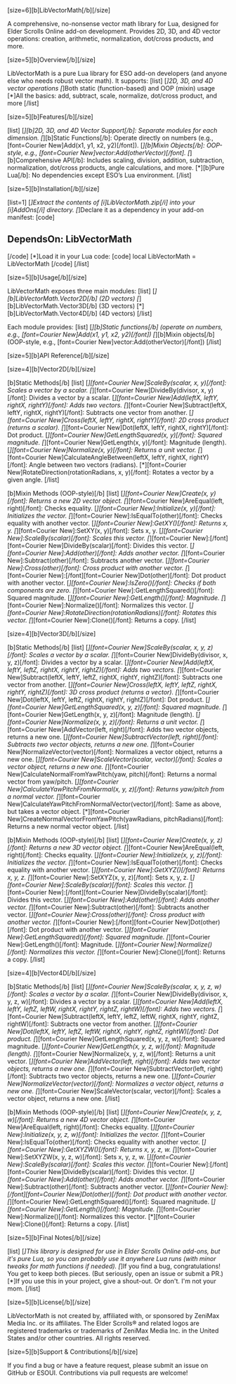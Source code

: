 [size=6][b]LibVectorMath[/b][/size]

A comprehensive, no-nonsense vector math library for Lua, designed for Elder Scrolls Online add-on development. Provides 2D, 3D, and 4D vector operations: creation, arithmetic, normalization, dot/cross products, and more.

[size=5][b]Overview[/b][/size]

LibVectorMath is a pure Lua library for ESO add-on developers (and anyone else who needs robust vector math). It supports:
[list]
[*]2D, 3D, and 4D vector operations
[*]Both static (function-based) and OOP (mixin) usage
[*]All the basics: add, subtract, scale, normalize, dot/cross product, and more
[/list]

[size=5][b]Features[/b][/size]

[list]
[*][b]2D, 3D, and 4D Vector Support[/b]: Separate modules for each dimension.
[*][b]Static Functions[/b]: Operate directly on numbers (e.g., [font=Courier New]Add(x1, y1, x2, y2)[/font]).
[*][b]Mixin Objects[/b]: OOP-style, e.g., [font=Courier New]vector:Add(otherVector)[/font].
[*][b]Comprehensive API[/b]: Includes scaling, division, addition, subtraction, normalization, dot/cross products, angle calculations, and more.
[*][b]Pure Lua[/b]: No dependencies except ESO’s Lua environment.
[/list]

[size=5][b]Installation[/b][/size]

[list=1]
[*]Extract the contents of [i]LibVectorMath.zip[/i] into your [i]AddOns[/i] directory.
[*]Declare it as a dependency in your add-on manifest:
[code]
## DependsOn: LibVectorMath
[/code]
[*]Load it in your Lua code:
[code]
local LibVectorMath = LibVectorMath
[/code]
[/list]

[size=5][b]Usage[/b][/size]

LibVectorMath exposes three main modules:
[list]
[*][b]LibVectorMath.Vector2D[/b] (2D vectors)
[*][b]LibVectorMath.Vector3D[/b] (3D vectors)
[*][b]LibVectorMath.Vector4D[/b] (4D vectors)
[/list]

Each module provides:
[list]
[*][b]Static functions[/b] (operate on numbers, e.g., [font=Courier New]Add(x1, y1, x2, y2)[/font])
[*][b]Mixin objects[/b] (OOP-style, e.g., [font=Courier New]vector:Add(otherVector)[/font])
[/list]

[size=5][b]API Reference[/b][/size]

[size=4][b]Vector2D[/b][/size]

[b]Static Methods[/b]
[list]
[*][font=Courier New]ScaleBy(scalar, x, y)[/font]: Scales a vector by a scalar.
[*][font=Courier New]DivideBy(divisor, x, y)[/font]: Divides a vector by a scalar.
[*][font=Courier New]Add(leftX, leftY, rightX, rightY)[/font]: Adds two vectors.
[*][font=Courier New]Subtract(leftX, leftY, rightX, rightY)[/font]: Subtracts one vector from another.
[*][font=Courier New]Cross(leftX, leftY, rightX, rightY)[/font]: 2D cross product (returns a scalar).
[*][font=Courier New]Dot(leftX, leftY, rightX, rightY)[/font]: Dot product.
[*][font=Courier New]GetLengthSquared(x, y)[/font]: Squared magnitude.
[*][font=Courier New]GetLength(x, y)[/font]: Magnitude (length).
[*][font=Courier New]Normalize(x, y)[/font]: Returns a unit vector.
[*][font=Courier New]CalculateAngleBetween(leftX, leftY, rightX, rightY)[/font]: Angle between two vectors (radians).
[*][font=Courier New]RotateDirection(rotationRadians, x, y)[/font]: Rotates a vector by a given angle.
[/list]

[b]Mixin Methods (OOP-style)[/b]
[list]
[*][font=Courier New]Create(x, y)[/font]: Returns a new 2D vector object.
[*][font=Courier New]AreEqual(left, right)[/font]: Checks equality.
[*][font=Courier New]:Initialize(x, y)[/font]: Initializes the vector.
[*][font=Courier New]:IsEqualTo(other)[/font]: Checks equality with another vector.
[*][font=Courier New]:GetXY()[/font]: Returns x, y.
[*][font=Courier New]:SetXY(x, y)[/font]: Sets x, y.
[*][font=Courier New]:ScaleBy(scalar)[/font]: Scales this vector.
[*][font=Courier New]:[/font][font=Courier New]DivideBy(scalar)[/font]: Divides this vector.
[*][font=Courier New]:Add(other)[/font]: Adds another vector.
[*][font=Courier New]:Subtract(other)[/font]: Subtracts another vector.
[*][font=Courier New]:Cross(other)[/font]: Cross product with another vector.
[*][font=Courier New]:[/font][font=Courier New]Dot(other)[/font]: Dot product with another vector.
[*][font=Courier New]:IsZero()[/font]: Checks if both components are zero.
[*][font=Courier New]:GetLengthSquared()[/font]: Squared magnitude.
[*][font=Courier New]:GetLength()[/font]: Magnitude.
[*][font=Courier New]:Normalize()[/font]: Normalizes this vector.
[*][font=Courier New]:RotateDirection(rotationRadians)[/font]: Rotates this vector.
[*][font=Courier New]:Clone()[/font]: Returns a copy.
[/list]

[size=4][b]Vector3D[/b][/size]

[b]Static Methods[/b]
[list]
[*][font=Courier New]ScaleBy(scalar, x, y, z)[/font]: Scales a vector by a scalar.
[*][font=Courier New]DivideBy(divisor, x, y, z)[/font]: Divides a vector by a scalar.
[*][font=Courier New]Add(leftX, leftY, leftZ, rightX, rightY, rightZ)[/font]: Adds two vectors.
[*][font=Courier New]Subtract(leftX, leftY, leftZ, rightX, rightY, rightZ)[/font]: Subtracts one vector from another.
[*][font=Courier New]Cross(leftX, leftY, leftZ, rightX, rightY, rightZ)[/font]: 3D cross product (returns a vector).
[*][font=Courier New]Dot(leftX, leftY, leftZ, rightX, rightY, rightZ)[/font]: Dot product.
[*][font=Courier New]GetLengthSquared(x, y, z)[/font]: Squared magnitude.
[*][font=Courier New]GetLength(x, y, z)[/font]: Magnitude (length).
[*][font=Courier New]Normalize(x, y, z)[/font]: Returns a unit vector.
[*][font=Courier New]AddVector(left, right)[/font]: Adds two vector objects, returns a new one.
[*][font=Courier New]SubtractVector(left, right)[/font]: Subtracts two vector objects, returns a new one.
[*][font=Courier New]NormalizeVector(vector)[/font]: Normalizes a vector object, returns a new one.
[*][font=Courier New]ScaleVector(scalar, vector)[/font]: Scales a vector object, returns a new one.
[*][font=Courier New]CalculateNormalFromYawPitch(yaw, pitch)[/font]: Returns a normal vector from yaw/pitch.
[*][font=Courier New]CalculateYawPitchFromNormal(x, y, z)[/font]: Returns yaw/pitch from a normal vector.
[*][font=Courier New]CalculateYawPitchFromNormalVector(vector)[/font]: Same as above, but takes a vector object.
[*][font=Courier New]CreateNormalVectorFromYawPitch(yawRadians, pitchRadians)[/font]: Returns a new normal vector object.
[/list]

[b]Mixin Methods (OOP-style)[/b]
[list]
[*][font=Courier New]Create(x, y, z)[/font]: Returns a new 3D vector object.
[*][font=Courier New]AreEqual(left, right)[/font]: Checks equality.
[*][font=Courier New]:Initialize(x, y, z)[/font]: Initializes the vector.
[*][font=Courier New]:IsEqualTo(other)[/font]: Checks equality with another vector.
[*][font=Courier New]:GetXYZ()[/font]: Returns x, y, z.
[*][font=Courier New]:SetXYZ(x, y, z)[/font]: Sets x, y, z.
[*][font=Courier New]:ScaleBy(scalar)[/font]: Scales this vector.
[*][font=Courier New]:[/font][font=Courier New]DivideBy(scalar)[/font]: Divides this vector.
[*][font=Courier New]:Add(other)[/font]: Adds another vector.
[*][font=Courier New]:Subtract(other)[/font]: Subtracts another vector.
[*][font=Courier New]:Cross(other)[/font]: Cross product with another vector.
[*][font=Courier New]:[/font][font=Courier New]Dot(other)[/font]: Dot product with another vector.
[*][font=Courier New]:GetLengthSquared()[/font]: Squared magnitude.
[*][font=Courier New]:GetLength()[/font]: Magnitude.
[*][font=Courier New]:Normalize()[/font]: Normalizes this vector.
[*][font=Courier New]:Clone()[/font]: Returns a copy.
[/list]

[size=4][b]Vector4D[/b][/size]

[b]Static Methods[/b]
[list]
[*][font=Courier New]ScaleBy(scalar, x, y, z, w)[/font]: Scales a vector by a scalar.
[*][font=Courier New]DivideBy(divisor, x, y, z, w)[/font]: Divides a vector by a scalar.
[*][font=Courier New]Add(leftX, leftY, leftZ, leftW, rightX, rightY, rightZ, rightW)[/font]: Adds two vectors.
[*][font=Courier New]Subtract(leftX, leftY, leftZ, leftW, rightX, rightY, rightZ, rightW)[/font]: Subtracts one vector from another.
[*][font=Courier New]Dot(leftX, leftY, leftZ, leftW, rightX, rightY, rightZ, rightW)[/font]: Dot product.
[*][font=Courier New]GetLengthSquared(x, y, z, w)[/font]: Squared magnitude.
[*][font=Courier New]GetLength(x, y, z, w)[/font]: Magnitude (length).
[*][font=Courier New]Normalize(x, y, z, w)[/font]: Returns a unit vector.
[*][font=Courier New]AddVector(left, right)[/font]: Adds two vector objects, returns a new one.
[*][font=Courier New]SubtractVector(left, right)[/font]: Subtracts two vector objects, returns a new one.
[*][font=Courier New]NormalizeVector(vector)[/font]: Normalizes a vector object, returns a new one.
[*][font=Courier New]ScaleVector(scalar, vector)[/font]: Scales a vector object, returns a new one.
[/list]

[b]Mixin Methods (OOP-style)[/b]
[list]
[*][font=Courier New]Create(x, y, z, w)[/font]: Returns a new 4D vector object.
[*][font=Courier New]AreEqual(left, right)[/font]: Checks equality.
[*][font=Courier New]:Initialize(x, y, z, w)[/font]: Initializes the vector.
[*][font=Courier New]:IsEqualTo(other)[/font]: Checks equality with another vector.
[*][font=Courier New]:GetXYZW()[/font]: Returns x, y, z, w.
[*][font=Courier New]:SetXYZW(x, y, z, w)[/font]: Sets x, y, z, w.
[*][font=Courier New]:ScaleBy(scalar)[/font]: Scales this vector.
[*][font=Courier New]:[/font][font=Courier New]DivideBy(scalar)[/font]: Divides this vector.
[*][font=Courier New]:Add(other)[/font]: Adds another vector.
[*][font=Courier New]:Subtract(other)[/font]: Subtracts another vector.
[*][font=Courier New]:[/font][font=Courier New]Dot(other)[/font]: Dot product with another vector.
[*][font=Courier New]:GetLengthSquared()[/font]: Squared magnitude.
[*][font=Courier New]:GetLength()[/font]: Magnitude.
[*][font=Courier New]:Normalize()[/font]: Normalizes this vector.
[*][font=Courier New]:Clone()[/font]: Returns a copy.
[/list]

[size=5][b]Final Notes[/b][/size]

[list]
[*]This library is designed for use in Elder Scrolls Online add-ons, but it's pure Lua, so you can probably use it anywhere Lua runs (with minor tweaks for math functions if needed).
[*]If you find a bug, congratulations! You get to keep both pieces. (But seriously, open an issue or submit a PR.)
[*]If you use this in your project, give a shout-out. Or don't. I'm not your mom.
[/list]

[size=5][b]License[/b][/size]

LibVectorMath is not created by, affiliated with, or sponsored by ZeniMax Media Inc. or its affiliates. The Elder Scrolls® and related logos are registered trademarks or trademarks of ZeniMax Media Inc. in the United States and/or other countries. All rights reserved.

[size=5][b]Support & Contributions[/b][/size]

If you find a bug or have a feature request, please submit an issue on GitHub or ESOUI. Contributions via pull requests are welcome!